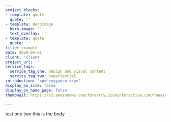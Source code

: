 ```yaml
---
project_blocks:
- template: quote
  quote: ''
- template: HeroImage
  hero_image: ''
  text_overlay: ''
- template: quote
  quote: ''
title: example
date: 2020-05-01
client: 'client '
project_url: ''
service_tags:
  service_tag_one: design and visual content
  service_tag_two: experiential
introduction: "<p>heyyyyooo </p>"
display_on_site: false
display_on_home_page: false
thumbnail: https://s3.amazonaws.com/forestry.iconinteractive.com/Panasonic.006.jpeg

---
```

test one two this is the body